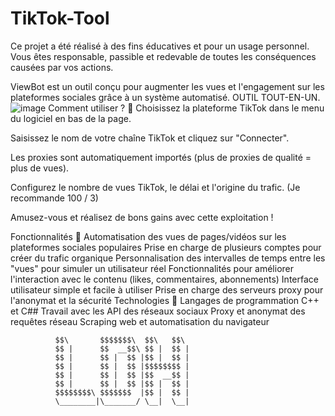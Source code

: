 # TikTok-Tool
Ce projet a été réalisé à des fins éducatives et pour un usage personnel. Vous êtes responsable, passible et redevable de toutes les conséquences causées par vos actions.

ViewBot est un outil conçu pour augmenter les vues et l'engagement sur les plateformes sociales grâce à un système automatisé. OUTIL TOUT-EN-UN.
![image](https://github.com/OGCT/TikTok-Tool/assets/173198810/91d1a9fe-41d6-4720-ad56-c9a805f5e865)
Comment utiliser ? 📝
Choisissez la plateforme TikTok dans le menu du logiciel en bas de la page.

Saisissez le nom de votre chaîne TikTok et cliquez sur "Connecter".

Les proxies sont automatiquement importés (plus de proxies de qualité = plus de vues).

Configurez le nombre de vues TikTok, le délai et l'origine du trafic. (Je recommande 100 / 3)

Amusez-vous et réalisez de bons gains avec cette exploitation !

Fonctionnalités 📝
Automatisation des vues de pages/vidéos sur les plateformes sociales populaires
Prise en charge de plusieurs comptes pour créer du trafic organique
Personnalisation des intervalles de temps entre les "vues" pour simuler un utilisateur réel
Fonctionnalités pour améliorer l'interaction avec le contenu (likes, commentaires, abonnements)
Interface utilisateur simple et facile à utiliser
Prise en charge des serveurs proxy pour l'anonymat et la sécurité
Technologies 🤖
Langages de programmation C++ et C##
Travail avec les API des réseaux sociaux
Proxy et anonymat des requêtes réseau
Scraping web et automatisation du navigateur

              $$\       $$$$$$$\  $$\   $$\ 
              $$ |      $$  __$$\ $$ |  $$ |
              $$ |      $$ |  $$ |$$ |  $$ |
              $$ |      $$ |  $$ |$$$$$$$$ |
              $$ |      $$ |  $$ |$$  __$$ |
              $$ |      $$ |  $$ |$$ |  $$ |
              $$$$$$$$\ $$$$$$$  |$$ |  $$ |
              \________|\_______/ \__|  \__|
                              
                              
                              
